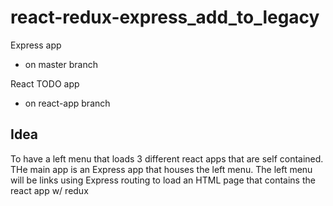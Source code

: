 # react-redux-express_add_to_legacy

Express app 
- on master branch

React TODO app
- on react-app branch

## Idea
To have a left menu that loads 3 different react apps that are self contained.
THe main app is an Express app that houses the left menu. The left menu will be links using Express routing to load an HTML page that contains the react app w/ redux